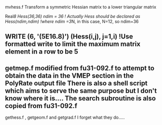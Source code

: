 mvhess.f
Transform a symmetric Hessian matrix to a lower triangular matrix

Real*8 Hess(36,36)
ndim = 36
! Actually Hess should be declared as Hess(ndim,ndim)
!where ndim =3*N, in this case, N=12, so ndim=36

WRITE (6, '(5E16.8)') (Hess(i,j), j=1,i)
!Use formatted write to limit the maximum matrix element in a row to be 5
-------------------------------------------------------------------------------------------------------------------------
getmep.f
modified from fu31-092.f to attempt to obtain the data in the VMEP section in the PolyRate output file
There is also a shell script which aims to serve the same purpose but I don't know where it is....
The search subroutine is also copied from fu31-092.f
-------------------------------------------------------------------------------------------------------------------------
gethess.f , getgeom.f and getgrad.f
I forget what they do.....
